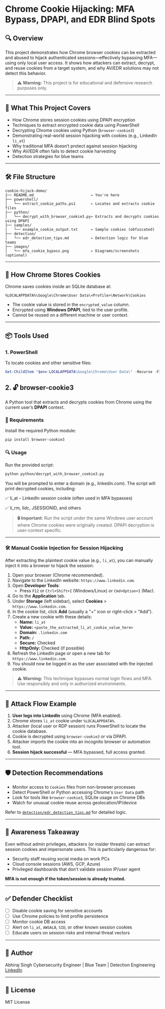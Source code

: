 # Chrome Cookie Hijacking: MFA Bypass, DPAPI, and EDR Blind Spots

## 🔍 Overview

This project demonstrates how Chrome browser cookies can be extracted and abused to hijack authenticated sessions—effectively bypassing MFA—using only local user access. It shows how attackers can extract, decrypt, and reuse cookies from a target system, and why AV/EDR solutions may not detect this behavior.

> **⚠️ Warning:** This project is for educational and defensive research purposes only.

---

## 🧠 What This Project Covers

* How Chrome stores session cookies using DPAPI encryption
* Techniques to extract encrypted cookie data using PowerShell
* Decrypting Chrome cookies using Python (`browser-cookie3`)
* Demonstrating real-world session hijacking with cookies (e.g., LinkedIn `li_at`)
* Why traditional MFA doesn’t protect against session hijacking
* Why AV/EDR often fails to detect cookie harvesting
* Detection strategies for blue teams

---

## 🛠️ File Structure

```
cookie-hijack-demo/
├── README.md                          ← You're here
├── powershell/
│   └── extract_cookie_paths.ps1       ← Locates and extracts cookie files
├── python/
│   └── decrypt_with_browser_cookie3.py← Extracts and decrypts cookies using DPAPI
├── samples/
│   └── example_cookie_output.txt      ← Sample cookies (obfuscated)
├── detection/
│   └── edr_detection_tips.md          ← Detection logic for blue teams
├── images/
│   └── mfa_cookie_bypass.png          ← Diagrams/screenshots (optional)
```

---

## 🔐 How Chrome Stores Cookies

Chrome saves cookies inside an SQLite database at:

```
%LOCALAPPDATA%\Google\Chrome\User Data\<Profile>\Network\Cookies
```

* The cookie value is stored in the `encrypted_value` column.
* Encrypted using **Windows DPAPI**, tied to the user profile.
* Cannot be reused on a different machine or user context.

---

## 📦 Tools Used

### 1. **PowerShell**

To locate cookies and other sensitive files:

```powershell
Get-ChildItem "$env:LOCALAPPDATA\Google\Chrome\User Data\" -Recurse -Filter Cookies -ErrorAction SilentlyContinue
```
## 2. 🔓 browser-cookie3

A Python tool that extracts and decrypts cookies from Chrome using the current user’s **DPAPI** context.

### 🧰 Requirements

Install the required Python module:

```bash
pip install browser-cookie3
```
### 🔍 Usage
Run the provided script:

```bash
python python/decrypt_with_browser_cookie3.py
```
You will be prompted to enter a domain (e.g., linkedin.com). The script will print decrypted cookies, including:

✅ li_at – LinkedIn session cookie (often used in MFA bypasses)

✅ li_rm, lidc, JSESSIONID, and others

> **🔒 Important**: Run the script under the same Windows user account where Chrome cookies were originally created. DPAPI decryption is user-context specific.

---
### 🛠️ Manual Cookie Injection for Session Hijacking

After extracting the plaintext cookie value (e.g., `li_at`), you can manually inject it into a browser to hijack the session:

1. Open your browser (Chrome recommended).
2. Navigate to the LinkedIn website: `https://www.linkedin.com`.
3. Open **Developer Tools**:
   - Press `F12` or `Ctrl+Shift+I` (Windows/Linux) or `Cmd+Option+I` (Mac).
4. Go to the **Application** tab.
5. Under **Storage** (left sidebar), select **Cookies** > `https://www.linkedin.com`.
6. In the cookie list, click **Add** (usually a "+" icon or right-click > "Add").
7. Create a new cookie with these details:
   - **Name:** `li_at`  
   - **Value:** `<paste_the_extracted_li_at_cookie_value_here>`  
   - **Domain:** `.linkedin.com`  
   - **Path:** `/`  
   - **Secure:** Checked  
   - **HttpOnly:** Checked (if possible)  
8. Refresh the LinkedIn page or open a new tab for `https://www.linkedin.com`.  
9. You should now be logged in as the user associated with the injected cookie.

> ⚠️ **Warning:** This technique bypasses normal login flows and MFA. Use responsibly and only in authorized environments.


---

## 🎯 Attack Flow Example

1. **User logs into LinkedIn** using Chrome (MFA enabled).
2. Chrome stores `li_at` cookie under `%LOCALAPPDATA%`.
3. Attacker (local user or RDP session) runs PowerShell to locate the cookie database.
4. Cookie is decrypted using `browser-cookie3` or via DPAPI.
5. Attacker imports the cookie into an incognito browser or automation tool.
6. **Session hijack successful** — MFA bypassed, full access granted.

---

## 🛡️ Detection Recommendations

* Monitor access to `Cookies` files from non-browser processes
* Detect PowerShell or Python accessing Chrome's `User Data` path
* Look for tools like `browser-cookie3`, SQLite usage on Chrome DBs
* Watch for unusual cookie reuse across geolocation/IP/device

Refer to [`detection/edr_detection_tips.md`](detection/edr_detection_tips.md) for detailed logic.

---

## 📌 Awareness Takeaway

Even without admin privileges, attackers (or insider threats) can extract session cookies and impersonate users. This is particularly dangerous for:

* Security staff reusing social media on work PCs
* Cloud console sessions (AWS, GCP, Azure)
* Privileged dashboards that don’t validate session IP/user agent

**MFA is not enough if the token/session is already trusted.**

---

## ✅ Defender Checklist

* [ ] Disable cookie saving for sensitive accounts
* [ ] Use Chrome policies to limit profile persistence
* [ ] Monitor cookie DB access
* [ ] Alert on `li_at`, `AWSALB`, `SID`, or other known session cookies
* [ ] Educate users on session risks and internal threat vectors

---

## 👤 Author

Abhiraj Singh
Cybersecurity Engineer | Blue Team | Detection Engineering
[LinkedIn](https://www.linkedin.com/in/abhiraj-singh-5029341b)

---

## 📄 License

MIT License

